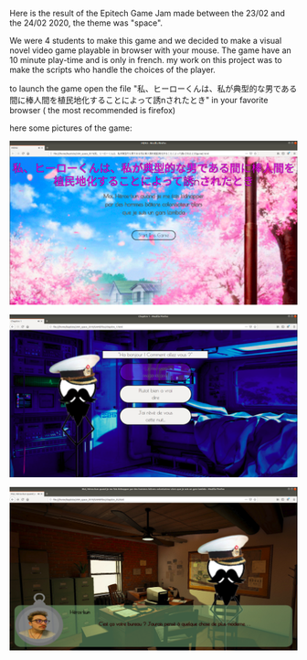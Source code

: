 Here is the result of the Epitech Game Jam made between the 23/02 and the 24/02 2020, 
the theme was "space".

We were 4 students to make this game and we decided to make a visual novel video game playable in browser with your mouse.
The game have an 10 minute play-time and is only in french. my work on this project was to make the scripts who handle the choices of the player.

to launch the game open the file "私、ヒーローくんは、私が典型的な男である間に棒人間を植民地化することによって誘nされたとき" in your favorite browser (
the most recommended is firefox)

here some pictures of the game:

![Main Menu](https://github.com/BNouailhac/Game-Jam/blob/master/Epitech_Game_Jam_(22-23_02_2020)__Space_/GAMEFiles/ImageGit/Capture%20du%202020-07-02%2018-33-47.png)

![Picture in game](https://github.com/BNouailhac/Game-Jam/blob/master/Epitech_Game_Jam_(22-23_02_2020)__Space_/GAMEFiles/ImageGit/Capture%20du%202020-07-02%2018-34-08.png)

![Picture in game](https://github.com/BNouailhac/Game-Jam/blob/master/Epitech_Game_Jam_(22-23_02_2020)__Space_/GAMEFiles/ImageGit/Capture%20du%202020-07-02%2018-34-30.png)

